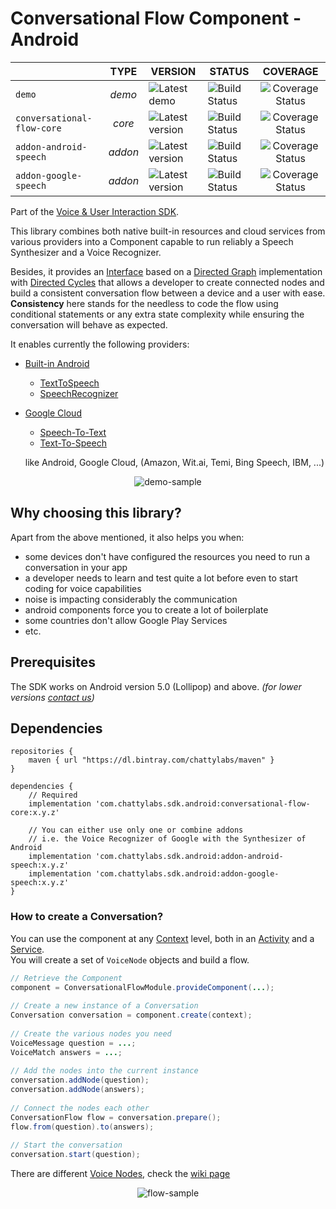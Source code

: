 # Conversational Flow Component - Android

|                   	     | TYPE  	| VERSION 	            | STATUS 	          | COVERAGE                |
|--------------------------- |:-------:	|---------------------- |-------------------- |:-----------------------:|
| `demo`                     | _demo_  	| ![Latest demo][v0]    | ![Build Status][s0] | ![Coverage Status][c0]  |
| `conversational-flow-core` | _core_  	| ![Latest version][v1] | ![Build Status][s1] | ![Coverage Status][c1]  |
| `addon-android-speech`     | _addon_ 	| ![Latest version][v2] | ![Build Status][s2] | ![Coverage Status][c2] |
| `addon-google-speech`      | _addon_	| ![Latest version][v3] | ![Build Status][s3] | ![Coverage Status][c3] |


Part of the [Voice & User Interaction SDK]().

This library combines both native built-in resources and cloud services from various providers into 
a Component capable to run reliably a Speech Synthesizer and a Voice Recognizer.

Besides, it provides an [Interface](#create-a-conversation) based on a 
[Directed Graph](https://en.wikipedia.org/wiki/Directed_graph) 
implementation with [Directed Cycles](https://en.wikipedia.org/wiki/Cycle_(graph_theory)) 
that allows a developer to create connected nodes and build a consistent conversation flow between 
a device and a user with ease. 
<br/>**Consistency** here stands for the needless to code the flow using conditional statements or 
any extra state complexity while ensuring the conversation will behave as expected.

It enables currently the following providers:

- [Built-in Android](https://developers.google.com/voice-actions/interaction/voice-interactions)
    - [TextToSpeech](https://developer.android.com/reference/android/speech/tts/TextToSpeech)
    - [SpeechRecognizer](https://developer.android.com/reference/android/speech/SpeechRecognizer)
- [Google Cloud](https://cloud.google.com/)
    - [Speech-To-Text](https://cloud.google.com/speech-to-text/)
    - [Text-To-Speech](https://cloud.google.com/text-to-speech/)
    
    like Android, Google Cloud, 
    (Amazon, Wit.ai, Temi, Bing Speech, IBM, ...)

<p align="center"><img src="assets/demo-sample.jpg" alt="demo-sample"/></p>

## Why choosing this library?

Apart from the above mentioned, it also helps you when:
- some devices don't have configured the resources you need to run a conversation in your app
- a developer needs to learn and test quite a lot before even to start coding for voice capabilities
- noise is impacting considerably the communication
- android components force you to create a lot of boilerplate
- some countries don't allow Google Play Services
- etc.

    
## Prerequisites
The SDK works on Android version 5.0 (Lollipop) and above. _(for lower versions [contact us](mailto:hello@chattylabs.com))_

## Dependencies

    repositories {
        maven { url "https://dl.bintray.com/chattylabs/maven" }
    }
     
    dependencies {
        // Required
        implementation 'com.chattylabs.sdk.android:conversational-flow-core:x.y.z'
         
        // You can either use only one or combine addons
        // i.e. the Voice Recognizer of Google with the Synthesizer of Android
        implementation 'com.chattylabs.sdk.android:addon-android-speech:x.y.z'
        implementation 'com.chattylabs.sdk.android:addon-google-speech:x.y.z'
    }

### How to create a Conversation?

You can use the component at any [Context]() level, both in an [Activity]() and a [Service](). 
<br/>You will create a set of `VoiceNode` objects and build a flow.

```java
// Retrieve the Component
component = ConversationalFlowModule.provideComponent(...);
 
// Create a new instance of a Conversation
Conversation conversation = component.create(context);
 
// Create the various nodes you need
VoiceMessage question = ...;
VoiceMatch answers = ...;
 
// Add the nodes into the current instance
conversation.addNode(question);
conversation.addNode(answers);
 
// Connect the nodes each other
ConversationFlow flow = conversation.prepare();
flow.from(question).to(answers);
 
// Start the conversation
conversation.start(question);
```

There are different [Voice Nodes](), check the [wiki page]()

<p align="center"><img src="assets/flow-sample.jpg" alt="flow-sample"/></p>

&nbsp;

[v0]: https://img.shields.io/badge/demo-v0.6.3-blue.svg
[v1]: https://api.bintray.com/packages/chattylabs/maven/conversational-flow-core/images/download.svg?label=Latest%20version
[v2]: https://api.bintray.com/packages/chattylabs/maven/addon-android-speech/images/download.svg?label=Latest%20version
[v3]: https://api.bintray.com/packages/chattylabs/maven/addon-google-speech/images/download.svg?label=Latest%20version

[s0]: https://app.bitrise.io/app/140e33e4fa4ab888/status.svg?token=QxUVT4wZRj6JGkZb4zSVAA&branch=master
[s1]: https://app.bitrise.io/app/0967af538a0efcc5/status.svg?token=95j60AolkTmhbMvDK5zhFw&branch=master
[s2]: https://app.bitrise.io/app/b555517d495ac587/status.svg?token=Fa2M4c_F5YHkhPddufLCNA&branch=master
[s3]: https://app.bitrise.io/app/6a8c16b3b5c964a8/status.svg?token=Q6_u9joriJEzfzcWaLuVjg&branch=master

[c0]: https://coveralls.io/repos/chattylabs/unknown/badge.svg?branch=master&service=github
[c1]: https://coveralls.io/repos/chattylabs/conversational-flow-core/badge.svg?branch=master&service=github
[c2]: https://coveralls.io/repos/chattylabs/addon-android-speech/badge.svg?branch=master&service=github
[c3]: https://coveralls.io/repos/chattylabs/addon-google-speech/badge.svg?branch=master&service=github